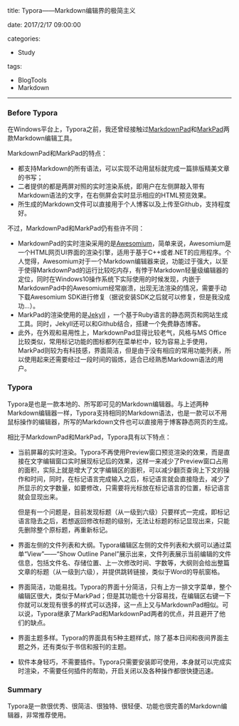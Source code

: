 title: Typora——Markdown编辑界的极简主义

date: 2017/2/17 09:00:00

categories:

- Study

tags:

- BlogTools
- Markdown

---

### Before Typora

在Windows平台上，Typora之前，我还曾经接触过[MarkdownPad](http://www.markdownpad.com/)和[MarkPad](http://code52.org/DownmarkerWPF/)两款Markdown编辑工具。

MarkdownPad和MarkPad的特点：

- 都支持Markdown的所有语法，可以实现不动用鼠标就完成一篇排版精美文章的书写；
- 二者提供的都是两屏对照的实时渲染系统，即用户在左侧屏敲入带有Markdown语法的文字，在右侧屏会实时显示相应的HTML预览效果。
- 所生成的Markdown文件可以直接用于个人博客以及上传至Github，支持程度好。

不过，MarkdownPad和MarkPad仍有些许不同：

- MarkdownPad的实时渲染采用的是[Awesomium](http://www.awesomium.com/)，简单来说，Awesomium是一个HTML网页UI界面的渲染引擎，适用于基于C++或者.NET的应用程序。个人觉得，Awesomium对于一个Markdown编辑器来说，功能过于强大，以至于使得MarkdownPad的运行比较吃内存，有悖于Markdown轻量级编辑器的定位，同时在Windows10操作系统下实际使用的时候发现，内嵌于MarkdownPad中的Awesomium经常崩溃，出现无法渲染的情况，需要手动下载Awesomium SDK进行修复（据说安装SDK之后就可以修复，但是我没成功...）。
- MarkPad的渲染使用的是[JekyII](http://jekyll.com.cn/) ，一个基于Ruby语言的静态网页和网站生成工具。同时，JekyII还可以和Github结合，搭建一个免费静态博客。
- 此外，在外观和易用性上，MarkdownPad显得比较老气，风格与MS Office比较类似，常用标记功能的图标都列在菜单栏中，较为容易上手使用，MarkPad则较为有科技感，界面简洁，但是由于没有相应的常用功能列表，所以使用起来还需要经过一段时间的锻炼，适合已经熟悉Markdown语法的用户。

### Typora

Typora是也是一款本地的、所写即可见的Markdown编辑器。与上述两种Markdown编辑器一样，Typora支持相同的Markdown语法，也是一款可以不用鼠标操作的编辑器，所写的Markdown文件也可以直接用于博客静态网页的生成。

相比于MarkdownPad和MarkPad，Typora具有以下特点：

- 当前屏幕的实时渲染。Typora不再使用Preview窗口预览渲染的效果，而是直接在文字编辑窗口实时展现标记后的效果，这样一来减少了Preview窗口占用的面积，实际上就是增大了文字编辑区的面积，可以减少翻页查询上下文的操作和时间，同时，在标记语言完成输入之后，标记语言就会直接隐去，减少了所显示的文字数量，如要修改，只需要将光标放在标记语言的位置，标记语言就会显现出来。

  但是有一个问题是，目前发现标题（从一级到六级）只要样式一完成，即标记语言隐去之后，若想返回修改标题的级别，无法让标题的标记显现出来，只能先删除整个原标题，再重新标记。

- 界面左侧的文件列表和大纲。Typora编辑区左侧的文件列表和大纲可以通过菜单“View”——“Show Outline Panel”展示出来，文件列表展示当前编辑的文件信息，包括文件名、存储位置、上一次修改时间、字数等，大纲则会给出整篇文章的标题（从一级到六级），并提供跳转链接，类似于Word的导航窗格。

- 界面简洁，功能易找。Typora的界面十分简洁，只有上方一排文字菜单，整个编辑区很大，类似于MarkPad；但是其功能也十分容易找，在编辑区右键一下你就可以发现有很多的样式可以选择，这一点上又与MarkdownPad相似。可以说，Typora继承了MarkPad和MarkdownPad两者的优点，并且避开了他们的缺点。

- 界面主题多样。Typora的界面具有5种主题样式，除了基本日间和夜间界面主题之外，还有类似于书信和报刊的主题。

- 软件本身轻巧，不需要插件。Typora只需要安装即可使用，本身就可以完成实时渲染，不需要任何插件的帮助，开启关闭以及各种操作都很快捷迅速。

### Summary

Typora是一款很优秀、很简洁、很独特、很轻便、功能也很完善的Markdown编辑器，非常推荐使用。